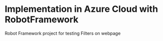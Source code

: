 # Implementation in Azure Cloud with RobotFramework

Robot Framework project for testing Filters on webpage

